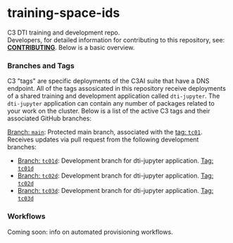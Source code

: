# training-space-ids

C3 DTI training and development repo.  
Developers, for detailed information for contributing to this repository, see: **[CONTRIBUTING](https://github.com/c3aidti/training-space-ids/blob/main/.github/CONTRIBUTING.md)**.  Below is a basic overview.

### Branches and Tags
C3 "tags" are specific deployments of the C3AI suite that have a DNS endpoint.  All of the tags assosicated in this repository receive deployments of a shared training and development application called `dti-jupyter`. The `dti-jupyter` application can contain any number of packages related to your work on the cluster.  Below is a list of the active C3 tags and their associated GitHub branches:   

[Branch: `main`](https://github.com/c3aidti/training-space-ids): Protected main branch, associated with the [tag: `tc01`](http://tc01-dti-jupyter.c3dti.ai/static/console). Receives updates via pull request from the following development branches:     
- [Branch: `tc01d`](https://github.com/c3aidti/training-space-ids/tree/tc01d): Development branch for dti-jupyter application. [Tag: `tc01d`](http://tc01d-dev.c3dti.ai/static/console)  
- [Branch: `tc02d`](https://github.com/c3aidti/training-space-ids/tree/tc02d): Development branch for dti-jupyter application. [Tag: `tc02d`](http://tc02d-dev.c3dti.ai/static/console)  
- [Branch: `tc03d`](https://github.com/c3aidti/training-space-ids/tree/tc03d): Development branch for dti-jupyter application. [Tag: `tc03d`](http://tc03d-dev.c3dti.ai/static/console)

### Workflows
Coming soon: info on automated provisioning workflows.


